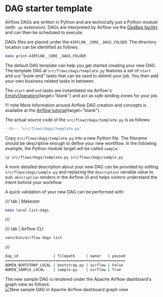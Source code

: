# DAG starter template

Airflow DAGs are written in Python and are technically just a Python module (with `.py` extension). DAGs are interpreted by Airflow via the [DagBag facility](https://airflow.apache.org/docs/stable/_modules/airflow/models/dagbag.html#DagBag) and can then be scheduled to execute.

DAGs files are placed under the `AIRFLOW__CORE__DAGS_FOLDER`. The directory location can be identified as follows:
``` sh
make print-AIRFLOW__CORE__DAGS_FOLDER
```

The default DAG template can help you get started creating your new DAG. The template DAG at `src/flowz/dags/template.py` features a set of `start` and `end` "book-end" tasks that can be used to delimit your job. You then add your own business related tasks in between.

The `start` and `end` tasks are instantiated via Airflow's [EmptyOperators](https://airflow.apache.org/docs/apache-airflow/stable/_api/airflow/operators/empty/index.html#module-airflow.operators.empty){target="blank"} and act as _safe_ landing zones for your job.

!!! note
    More information around Airflow DAG creation and concepts is available at the [Airflow tutorial](https://airflow.apache.org/docs/stable/tutorial.html){target="blank"}.

The actual source code of the `src/flowz/dags/template.py` is as follows:
``` python title="src/flowz/dags/template.py"
--8<-- "src/flowz/dags/template.py"
```

Copy `src/flowz/dags/template.py` into a new Python file. The filename should be descriptive enough to define your new workflow. In the following example, the Python module target will be called `sample`:
``` sh
cp src/flowz/dags/template.py src/flowz/dags/sample.py
```

A more detailed description about your new DAG can be provided by editing `src/flowz/dags/sample.py` and replacing the `description` variable value to suit. `description` renders in the Airflow UI and helps visitors understand the intent behind your workflow.

A quick validation of your new DAG can be performed with:

/// tab | Makester
``` sh
make local-list-dags
```
///

/// tab | Airflow CLI
``` sh
venv/bin/airflow dags list
```
///

``` sh title="Valid DAGs under the current runtime context."
dag_id                | filepath     | owner   | paused
======================+==============+=========+=======
ADMIN_BOOTSTRAP_LOCAL | bootstrap.py | airflow | False
ADMIN_SAMPLE_LOCAL    | sample.py    | airflow | True
```

The new sample DAG is rendered under the Apache Airflow dashboard's graph view as follows:
![New sample DAG in Apache Airflow dashboard graph view](../../assets/images/sample_dag.png)

